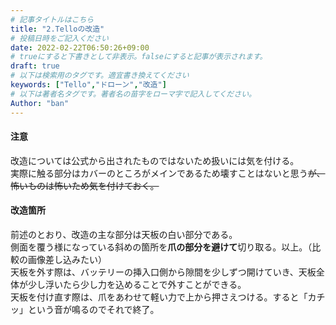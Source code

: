 ```yaml
---
# 記事タイトルはこちら
title: "2.Telloの改造"
# 投稿日時をご記入ください
date: 2022-02-22T06:50:26+09:00
# trueにすると下書きとして非表示。falseにすると記事が表示されます。
draft: true
# 以下は検索用のタグです。適宜書き換えてください
keywords: ["Tello","ドローン","改造"]
# 以下は著者名タグです。著者名の苗字をローマ字で記入してください。
Author: "ban"
---
```


#### 注意  
改造については公式から出されたものではないため扱いには気を付ける。  
実際に触る部分はカバーのところがメインであるため壊すことはないと思う~~が、怖いものは怖いため気を付けておく。~~
#### 改造箇所  
前述のとおり、改造の主な部分は天板の白い部分である。  
側面を覆う様になっている斜めの箇所を**爪の部分を避けて**切り取る。以上。（比較の画像差し込みたい）  
天板を外す際は、バッテリーの挿入口側から隙間を少しずつ開けていき、天板全体が少し浮いたら少し力を込めることで外すことができる。  
天板を付け直す際は、爪をあわせて軽い力で上から押さえつける。すると「カチッ」という音が鳴るのでそれで終了。